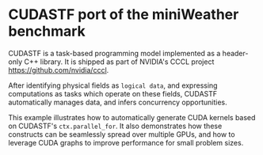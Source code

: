 # CUDASTF port of the miniWeather benchmark

CUDASTF is a task-based programming model implemented as a header-only C++
library. It is shipped as part of NVIDIA's CCCL project
<https://github.com/nvidia/cccl>.

After identifying physical fields as `logical data`, and expressing
computations as tasks which operate on these fields, CUDASTF automatically
manages data, and infers concurrency opportunities.

This example illustrates how to automatically generate CUDA kernels based on
CUDASTF's `ctx.parallel_for`. It also demonstrates how these constructs can be
seamlessly spread over multiple GPUs, and how to leverage CUDA graphs to
improve performance for small problem sizes.
